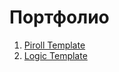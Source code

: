 # Портфолио
1. [Piroll Template](//avvaken7.github.io/piroll/)
2. [Logic Template](//avvaken7.github.io/Logic/)
